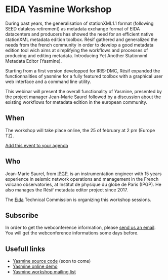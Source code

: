 # EIDA Yasmine Workshop

During past years, the generalisation of stationXML1.1 format (following SEED dataless retirement) as metadata exchange format of EIDA datacenters and producers has showed the need for an efficient native stationXML metadata edition toolbox.
Résif gathered and generalized the needs from the french community in order to develop a good metadata edition tool wich aims at simplifying the workflows and processes of producing and editing metadata. Introducing Yet Another Stationxml Metadata Editor (Yasmine).

Starting from a first version developped for IRIS-DMC, Résif expanded the functionnalities of yasmine for a fully featured toolbox with a graphical user web interface and a command line utility.

This webinar will present the overall functionality of Yasmine, presented by the project manager Jean-Marie Saurel followed by a discussion about the existing workflows for metadata edition in the european community.

## When

The workshop will take place online, the 25 of february at 2 pm (Europe TZ).

[Add this event to your agenda](eida_yasmine_workshop.ics)

## Who

Jean-Marie Saurel, from [IPGP](http://www.ipgp.fr/fr), is an instrumentation engineer with 15 years experience in seismic network operations and management in the French volcano observatories, at Institut de physique du globe de Paris (IPGP).
He also manages the Résif metadata editor project since 2017. 

The [Eida](http://www.orfeus-eu.org/data/eida/) Technical Commission is organizing this workshop sessions.


## Subscribe

In order to get the webconference information, please [send us an email](mailto:sympa@groupes.renater.fr?subject=subscribe%20eida-yasmine%20MyName%20MyInstitute&body=The%20email%20body%20is%20ignored). You will get the webconference informations some days before.

## Usefull links

  - [Yasmine source code](https://gitlab.com/resif/yasmine) (soon to come)
  - [Yasmine online demo](http://yasmine.isti.com/)
  - [Yasmine workshop mailing list](https://groupes.renater.fr/sympa/eida-yasmine)

